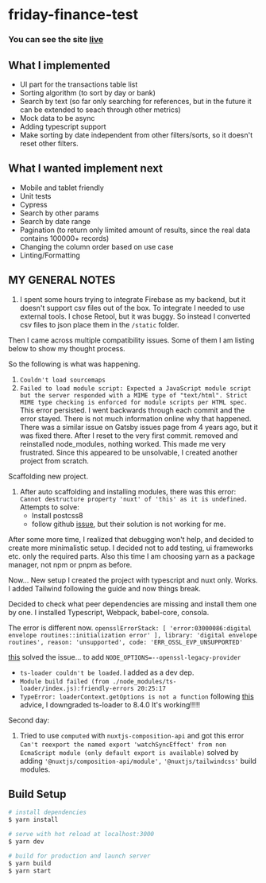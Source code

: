 # friday-finance-test

### You can see the site [live](https://main--gentle-dolphin-34dc0b.netlify.app/)

## What I implemented

- UI part for the transactions table list
- Sorting algorithm (to sort by day or bank)
- Search by text (so far only searching for references, but in the future it can be extended to seach through other metrics)
- Mock data to be async
- Adding typescript support
- Make sorting by date independent from other filters/sorts, so it doesn't reset other filters.

## What I wanted implement next

- Mobile and tablet friendly
- Unit tests
- Cypress
- Search by other params
- Search by date range
- Pagination (to return only limited amount of results, since the real data contains 100000+ records)
- Changing the column order based on use case
- Linting/Formatting

## MY GENERAL NOTES

1. I spent some hours trying to integrate Firebase as my backend, but it doesn't support csv files out of the box. To integrate I needed to use external tools. I chose Retool, but it was buggy. So instead I converted csv files to json place them in the `/static` folder.

Then I came across multiple compatibility issues. Some of them I am listing below to show my thought process.

So the following is what was happening.

1. `Couldn't load sourcemaps`
2. `Failed to load module script: Expected a JavaScript module script but the server responded with a MIME type of "text/html". Strict MIME type checking is enforced for module scripts per HTML spec.`
   This error persisted. I went backwards through each commit and the error stayed. There is not much information online why that happened. There was a similar issue on Gatsby issues page from 4 years ago, but it was fixed there.
   After I reset to the very first commit. removed and reinstalled node_modules, nothing worked. This made me very frustrated. Since this appeared to be unsolvable, I created another project from scratch.

Scaffolding new project.

1. After auto scaffolding and installing modules, there was this error:
   `Cannot destructure property 'nuxt' of 'this' as it is undefined.`
   Attempts to solve:
   - Install postcss8
   - follow github [issue](https://github.com/nuxt-modules/tailwindcss/issues/598), but their solution is not working for me.

After some more time, I realized that debugging won't help, and decided to create more minimalistic setup.
I decided not to add testing, ui frameworks etc. only the required parts. Also this time I am choosing yarn as a package manager, not npm or pnpm as before.

Now... New setup
I created the project with typescript and nuxt only. Works. I added Tailwind following the guide and now things break.

Decided to check what peer dependencies are missing and install them one by one. I installed Typescript, Webpack, babel-core, consola.

The error is different now.
`opensslErrorStack: [ 'error:03000086:digital envelope routines::initialization error' ],
  library: 'digital envelope routines',
  reason: 'unsupported',
  code: 'ERR_OSSL_EVP_UNSUPPORTED'`

[this](https://github.com/webpack/webpack/issues/15900#issuecomment-1373595261) solved the issue... to add `NODE_OPTIONS=--openssl-legacy-provider`

- `ts-loader couldn't be loaded`. I added as a dev dep.
- `Module build failed (from ./node_modules/ts-loader/index.js):friendly-errors 20:25:17`
- `TypeError: loaderContext.getOptions is not a function`
  following [this](https://github.com/TypeStrong/ts-loader/issues/1484#issuecomment-1219600213) advice, I downgraded ts-loader to 8.4.0
  It's working!!!!!

Second day:

1. Tried to use `computed` with `nuxtjs-composition-api` and got this error `Can't reexport the named export 'watchSyncEffect' from non EcmaScript module (only default export is available)`
   solved by adding `'@nuxtjs/composition-api/module',` `'@nuxtjs/tailwindcss'` build modules.

## Build Setup

```bash
# install dependencies
$ yarn install

# serve with hot reload at localhost:3000
$ yarn dev

# build for production and launch server
$ yarn build
$ yarn start

```
